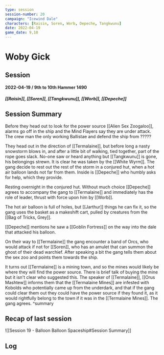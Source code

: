 ```yaml
---
type: session
session-number: 20
campaign: "Icewind Dale"
characters: [Raisin, Soren, Worb, Depeche, Tangkwunu]
date: 2022-04-19
game_date: 9,10
---
```


# Woby Gick
## Session 
#### 2022-04-19 / 9th to 10th Hammer 1490
##### [[Raisin]], [[Soren]], [[Tangkwunu]], [[Worb]], [[Depeche]]

## Session Summary
Before they head out to look for the power source [[Alien Sex Zoogaloo]], alarms go off in the ship and the Mind Flayers say they are under attack. The crew man the only working Ballistae and defend the ship from ?????

They head out in the direction of [[Termalaine]], but before long a nasty snowstorm blows in, and after a little bit of walking, tied together, part of the rope goes slack. No-one saw or heard anything but [[Tangkwunu]] is gone, his belongings strewn. It is clear he was taken by the [[White Wyrm]]. The gang decide to rest out the rest of the storm in a conjured hut, when a hot air balloon lands not far from them. Inside is [[Depeche]] who humbly asks for help, which they provide. 

Resting overnight in the conjured hut. Without much choice [[Depeche]] agrees to accompany the gang to [[Termalaine]] and immediately has the role of leader, thrust with force upon him by [[Worb]]. 

The hot air balloon is full of holes, but [[Jarthur]] things he can fix it, so the gang uses the basket as a makeshift cart, pulled by creatures from the [[Bag of Tricks, Grey]].

[[Depeche]] mentions he saw a [[Goblin Fortress]] on the way into the dale that attacked his balloon.

On their way to [[Termalaine]] the gang encounter a band of Orcs, who would attack if not for [[Soren]], who has an amulet that can summon the ghost of their dead warchief. After speaking a bit the gang tells them about the sex zoo and points them towards the ship.

It turns out [[Termalaine]] is a mining town, and so the mines would likely be where they will find the power source. There is brief talk of buying the mine but it isn't clear who suggested this. The speaker of [[Termalaine]], [[Orus Mashtew]] informs them that the [[Termalaine Mines]] are infested with Kobolds who potentially came up from the underdark, and that if the gang could clear them out they could have the power source if they found it, as it would rightfully belong to the town if it was in the [[Termalaine Mines]]. The gang agrees.
^summary

## Recap of last session
![[Session 19 - Balloon Balloon Spaceship#Session Summary]]

## Log

